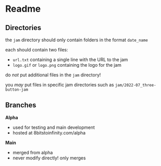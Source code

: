 # Readme

## Directories

the `jam` directory should only contain folders in the format `date_name`

each should contain two files:

- `url.txt` containing a single line with the URL to the jam
- `logo.gif` or `logo.png` containing the logo for the jam

do *not* put additional files in the `jam` directory!

you *may* put files in specific jam directories such as `jam/2022-07_three-button-jam`

## Branches

**Alpha**

- used for testing and main development
- hosted at 8bitstoinfinity.com/alpha

**Main**

- merged from alpha
- never modify directly! only merges
